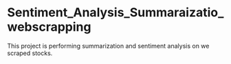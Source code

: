 # Sentiment_Analysis_Summaraizatio_webscrapping
This project is performing summarization and sentiment analysis on we scraped stocks. 
